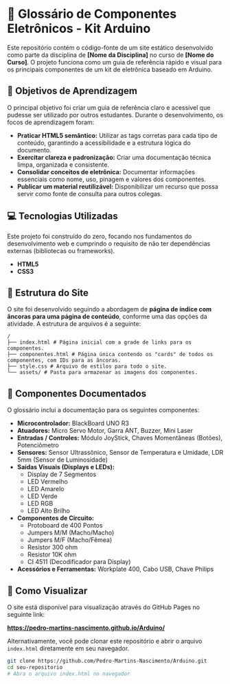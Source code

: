 # 🔌 Glossário de Componentes Eletrônicos - Kit Arduino

Este repositório contém o código-fonte de um site estático desenvolvido como parte da disciplina de **[Nome da Disciplina]** no curso de **[Nome do Curso]**. O projeto funciona como um guia de referência rápido e visual para os principais componentes de um kit de eletrônica baseado em Arduino.

## 🎯 Objetivos de Aprendizagem

O principal objetivo foi criar um guia de referência claro e acessível que pudesse ser utilizado por outros estudantes. Durante o desenvolvimento, os focos de aprendizagem foram:

-   **Praticar HTML5 semântico:** Utilizar as tags corretas para cada tipo de conteúdo, garantindo a acessibilidade e a estrutura lógica do documento.
-   **Exercitar clareza e padronização:** Criar uma documentação técnica limpa, organizada e consistente.
-   **Consolidar conceitos de eletrônica:** Documentar informações essenciais como nome, uso, pinagem e valores dos componentes.
-   **Publicar um material reutilizável:** Disponibilizar um recurso que possa servir como fonte de consulta para outros colegas.

## 💻 Tecnologias Utilizadas

Este projeto foi construído do zero, focando nos fundamentos do desenvolvimento web e cumprindo o requisito de não ter dependências externas (bibliotecas ou frameworks).

-   **HTML5**
-   **CSS3**

## 📂 Estrutura do Site

O site foi desenvolvido seguindo a abordagem de **página de índice com âncoras para uma página de conteúdo**, conforme uma das opções da atividade. A estrutura de arquivos é a seguinte:

```
/
├── index.html # Página inicial com a grade de links para os componentes.
├── componentes.html # Página única contendo os "cards" de todos os componentes, com IDs para as âncoras.
├── style.css # Arquivo de estilos para todo o site.
└── assets/ # Pasta para armazenar as imagens dos componentes.
```

## 📜 Componentes Documentados

O glossário inclui a documentação para os seguintes componentes:

-   **Microcontrolador:** BlackBoard UNO R3
-   **Atuadores:** Micro Servo Motor, Garra ANT, Buzzer, Mini Laser
-   **Entradas / Controles:** Módulo JoyStick, Chaves Momentâneas (Botões), Potenciômetro
-   **Sensores:** Sensor Ultrassônico, Sensor de Temperatura e Umidade, LDR 5mm (Sensor de Luminosidade)
-   **Saídas Visuais (Displays e LEDs):**
    -   Display de 7 Segmentos
    -   LED Vermelho
    -   LED Amarelo
    -   LED Verde
    -   LED RGB
    -   LED Alto Brilho
-   **Componentes de Circuito:**
    -   Protoboard de 400 Pontos
    -   Jumpers M/M (Macho/Macho)
    -   Jumpers M/F (Macho/Fêmea)
    -   Resistor 300 ohm
    -   Resistor 10K ohm
    -   CI 4511 (Decodificador para Display)
-   **Acessórios e Ferramentas:** Workplate 400, Cabo USB, Chave Philips


## 🚀 Como Visualizar

O site está disponível para visualização através do GitHub Pages no seguinte link:

**https://pedro-martins-nascimento.github.io/Arduino/**


Alternativamente, você pode clonar este repositório e abrir o arquivo `index.html` diretamente em seu navegador.

```bash
git clone https://github.com/Pedro-Martins-Nascimento/Arduino.git
cd seu-repositorio
# Abra o arquivo index.html no navegador
